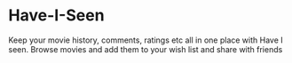 # Have-I-Seen
Keep your movie history, comments, ratings etc all in one place with Have I seen. Browse movies and add them to your wish list and share with friends

